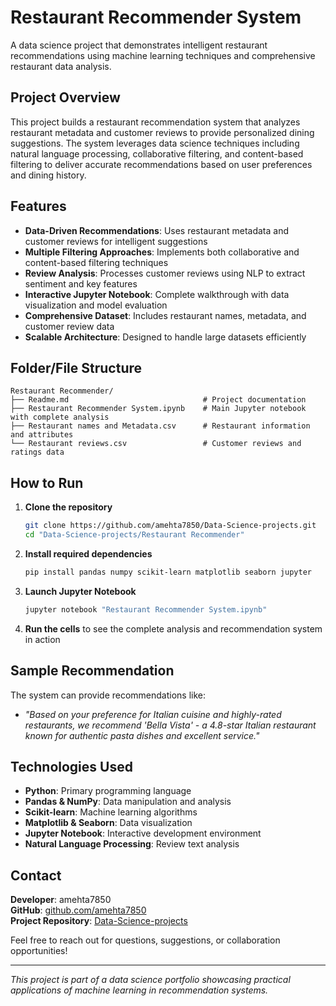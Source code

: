 # Restaurant Recommender System

A data science project that demonstrates intelligent restaurant recommendations using machine learning techniques and comprehensive restaurant data analysis.

## Project Overview

This project builds a restaurant recommendation system that analyzes restaurant metadata and customer reviews to provide personalized dining suggestions. The system leverages data science techniques including natural language processing, collaborative filtering, and content-based filtering to deliver accurate recommendations based on user preferences and dining history.

## Features

- **Data-Driven Recommendations**: Uses restaurant metadata and customer reviews for intelligent suggestions
- **Multiple Filtering Approaches**: Implements both collaborative and content-based filtering techniques
- **Review Analysis**: Processes customer reviews using NLP to extract sentiment and key features
- **Interactive Jupyter Notebook**: Complete walkthrough with data visualization and model evaluation
- **Comprehensive Dataset**: Includes restaurant names, metadata, and customer review data
- **Scalable Architecture**: Designed to handle large datasets efficiently

## Folder/File Structure

```
Restaurant Recommender/
├── Readme.md                              # Project documentation
├── Restaurant Recommender System.ipynb    # Main Jupyter notebook with complete analysis
├── Restaurant names and Metadata.csv      # Restaurant information and attributes
└── Restaurant reviews.csv                 # Customer reviews and ratings data
```

## How to Run

1. **Clone the repository**
   ```bash
   git clone https://github.com/amehta7850/Data-Science-projects.git
   cd "Data-Science-projects/Restaurant Recommender"
   ```

2. **Install required dependencies**
   ```bash
   pip install pandas numpy scikit-learn matplotlib seaborn jupyter
   ```

3. **Launch Jupyter Notebook**
   ```bash
   jupyter notebook "Restaurant Recommender System.ipynb"
   ```

4. **Run the cells** to see the complete analysis and recommendation system in action

## Sample Recommendation

The system can provide recommendations like:
- *"Based on your preference for Italian cuisine and highly-rated restaurants, we recommend 'Bella Vista' - a 4.8-star Italian restaurant known for authentic pasta dishes and excellent service."*

## Technologies Used

- **Python**: Primary programming language
- **Pandas & NumPy**: Data manipulation and analysis
- **Scikit-learn**: Machine learning algorithms
- **Matplotlib & Seaborn**: Data visualization
- **Jupyter Notebook**: Interactive development environment
- **Natural Language Processing**: Review text analysis

## Contact

**Developer**: amehta7850  
**GitHub**: [github.com/amehta7850](https://github.com/amehta7850)  
**Project Repository**: [Data-Science-projects](https://github.com/amehta7850/Data-Science-projects)

Feel free to reach out for questions, suggestions, or collaboration opportunities!

---

*This project is part of a data science portfolio showcasing practical applications of machine learning in recommendation systems.*
